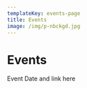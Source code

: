 ```yaml
---
templateKey: events-page
title: Events
image: /img/p-nbckgd.jpg
---
```

# **Events**

Event Date and link here
